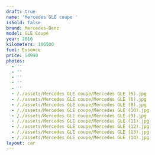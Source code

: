 ```yaml
---
draft: true
name: 'Mercedes GLE coupe '
isSold: false
brand: Mercedes-Benz
model: GLE Coupé
year: 2016
kilometers: 106500
fuel: Essence
price: 54990
photos:
  - ''
  - ''
  - ''
  - ''
  - ''
  - /./assets/Mercedes GLE coupe/Mercedes GLE (5).jpg
  - /./assets/Mercedes GLE coupe/Mercedes GLE (6).jpg
  - /./assets/Mercedes GLE coupe/Mercedes GLE (8).jpg
  - /./assets/Mercedes GLE coupe/Mercedes GLE (10).jpg
  - /./assets/Mercedes GLE coupe/Mercedes GLE (9).jpg
  - /./assets/Mercedes GLE coupe/Mercedes GLE (11).jpg
  - /./assets/Mercedes GLE coupe/Mercedes GLE (12).jpg
  - /./assets/Mercedes GLE coupe/Mercedes GLE (13).jpg
  - /./assets/Mercedes GLE coupe/Mercedes GLE (14).jpg
layout: car
---
```


